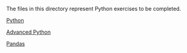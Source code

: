 The files in this directory represent Python exercises to be completed.   

[Python](../05a-python.md)

[Advanced Python](../05b-python_advanced.md)

[Pandas](/pandas/)

